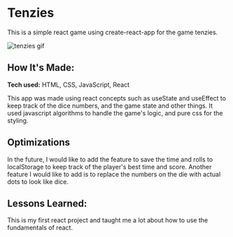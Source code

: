 # Tenzies
This is a simple react game using create-react-app for the game tenzies.

![tenzies gif]([https://gfycat.com/narrowpepperyhog](https://github.com/perezc52/tenzies/blob/master/tenziesgif.gif))

## How It's Made:

**Tech used:** HTML, CSS, JavaScript, React

This app was made using react concepts such as useState and useEffect to keep track of the dice numbers, and the game state and other things. It used javascript algorithms to handle the game's logic, and pure css for the styling.

## Optimizations

In the future, I would like to add the feature to save the time and rolls to localStorage to keep track of the player's best time and score. Another feature I would like to add is to replace the numbers on the die with actual dots to look like dice.

## Lessons Learned:

This is my first react project and taught me a lot about how to use the fundamentals of react.



